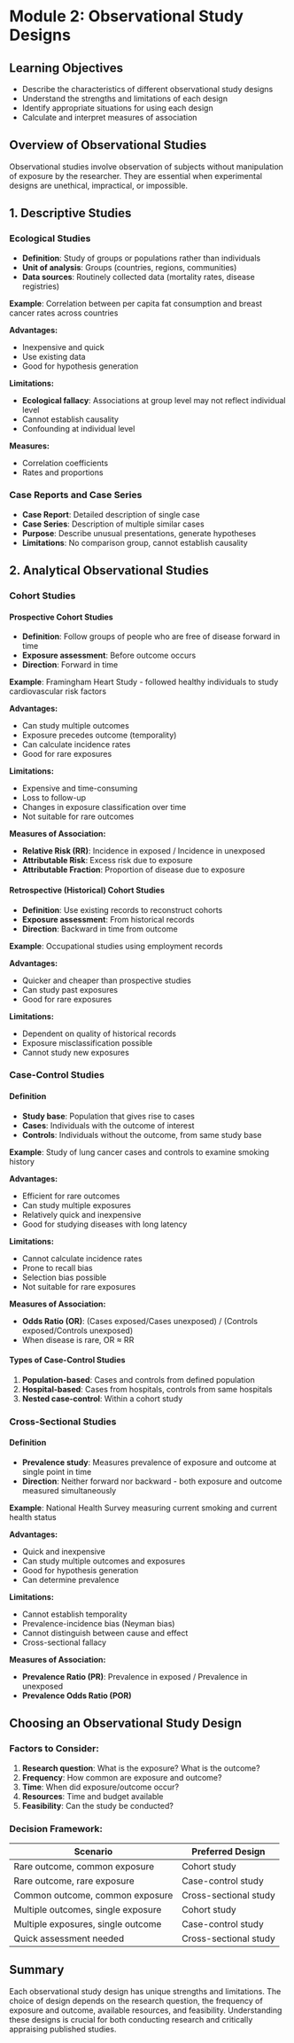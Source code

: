 # Module 2: Observational Study Designs

## Learning Objectives
- Describe the characteristics of different observational study designs
- Understand the strengths and limitations of each design
- Identify appropriate situations for using each design
- Calculate and interpret measures of association

## Overview of Observational Studies

Observational studies involve observation of subjects without manipulation of exposure by the researcher. They are essential when experimental designs are unethical, impractical, or impossible.

## 1. Descriptive Studies

### Ecological Studies
- **Definition**: Study of groups or populations rather than individuals
- **Unit of analysis**: Groups (countries, regions, communities)
- **Data sources**: Routinely collected data (mortality rates, disease registries)

**Example**: Correlation between per capita fat consumption and breast cancer rates across countries

**Advantages:**
- Inexpensive and quick
- Use existing data
- Good for hypothesis generation

**Limitations:**
- **Ecological fallacy**: Associations at group level may not reflect individual level
- Cannot establish causality
- Confounding at individual level

**Measures:**
- Correlation coefficients
- Rates and proportions

### Case Reports and Case Series
- **Case Report**: Detailed description of single case
- **Case Series**: Description of multiple similar cases
- **Purpose**: Describe unusual presentations, generate hypotheses
- **Limitations**: No comparison group, cannot establish causality

## 2. Analytical Observational Studies

### Cohort Studies

#### Prospective Cohort Studies
- **Definition**: Follow groups of people who are free of disease forward in time
- **Exposure assessment**: Before outcome occurs
- **Direction**: Forward in time

**Example**: Framingham Heart Study - followed healthy individuals to study cardiovascular risk factors

**Advantages:**
- Can study multiple outcomes
- Exposure precedes outcome (temporality)
- Can calculate incidence rates
- Good for rare exposures

**Limitations:**
- Expensive and time-consuming
- Loss to follow-up
- Changes in exposure classification over time
- Not suitable for rare outcomes

**Measures of Association:**
- **Relative Risk (RR)**: Incidence in exposed / Incidence in unexposed
- **Attributable Risk**: Excess risk due to exposure
- **Attributable Fraction**: Proportion of disease due to exposure

#### Retrospective (Historical) Cohort Studies
- **Definition**: Use existing records to reconstruct cohorts
- **Exposure assessment**: From historical records
- **Direction**: Backward in time from outcome

**Example**: Occupational studies using employment records

**Advantages:**
- Quicker and cheaper than prospective studies
- Can study past exposures
- Good for rare exposures

**Limitations:**
- Dependent on quality of historical records
- Exposure misclassification possible
- Cannot study new exposures

### Case-Control Studies

#### Definition
- **Study base**: Population that gives rise to cases
- **Cases**: Individuals with the outcome of interest
- **Controls**: Individuals without the outcome, from same study base

**Example**: Study of lung cancer cases and controls to examine smoking history

**Advantages:**
- Efficient for rare outcomes
- Can study multiple exposures
- Relatively quick and inexpensive
- Good for studying diseases with long latency

**Limitations:**
- Cannot calculate incidence rates
- Prone to recall bias
- Selection bias possible
- Not suitable for rare exposures

**Measures of Association:**
- **Odds Ratio (OR)**: (Cases exposed/Cases unexposed) / (Controls exposed/Controls unexposed)
- When disease is rare, OR ≈ RR

#### Types of Case-Control Studies
1. **Population-based**: Cases and controls from defined population
2. **Hospital-based**: Cases from hospitals, controls from same hospitals
3. **Nested case-control**: Within a cohort study

### Cross-Sectional Studies

#### Definition
- **Prevalence study**: Measures prevalence of exposure and outcome at single point in time
- **Direction**: Neither forward nor backward - both exposure and outcome measured simultaneously

**Example**: National Health Survey measuring current smoking and current health status

**Advantages:**
- Quick and inexpensive
- Can study multiple outcomes and exposures
- Good for hypothesis generation
- Can determine prevalence

**Limitations:**
- Cannot establish temporality
- Prevalence-incidence bias (Neyman bias)
- Cannot distinguish between cause and effect
- Cross-sectional fallacy

**Measures of Association:**
- **Prevalence Ratio (PR)**: Prevalence in exposed / Prevalence in unexposed
- **Prevalence Odds Ratio (POR)**

## Choosing an Observational Study Design

### Factors to Consider:
1. **Research question**: What is the exposure? What is the outcome?
2. **Frequency**: How common are exposure and outcome?
3. **Time**: When did exposure/outcome occur?
4. **Resources**: Time and budget available
5. **Feasibility**: Can the study be conducted?

### Decision Framework:

| Scenario | Preferred Design |
|----------|------------------|
| Rare outcome, common exposure | Cohort study |
| Rare outcome, rare exposure | Case-control study |
| Common outcome, common exposure | Cross-sectional study |
| Multiple outcomes, single exposure | Cohort study |
| Multiple exposures, single outcome | Case-control study |
| Quick assessment needed | Cross-sectional study |

## Summary

Each observational study design has unique strengths and limitations. The choice of design depends on the research question, the frequency of exposure and outcome, available resources, and feasibility. Understanding these designs is crucial for both conducting research and critically appraising published studies.
